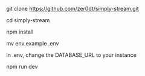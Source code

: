 git clone https://github.com/zer0dt/simply-stream.git

cd simply-stream

npm install

mv env.example .env 

in .env, change the DATABASE_URL to your instance

npm run dev

